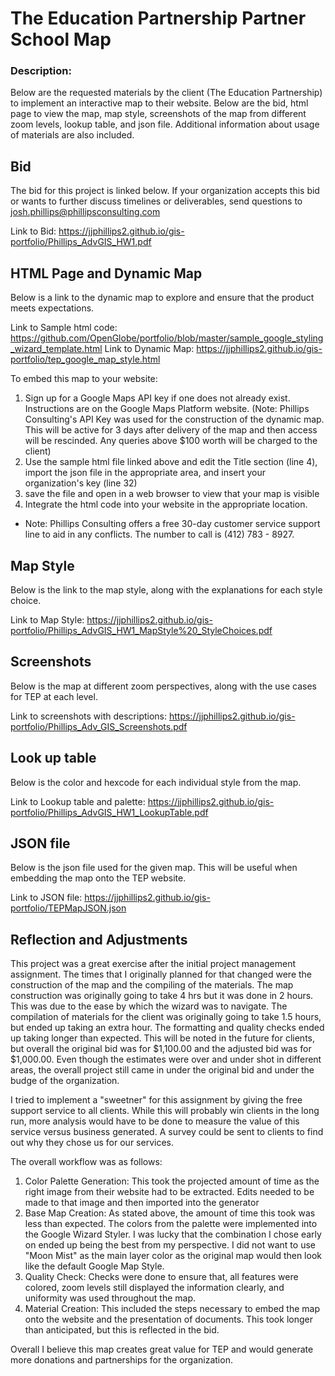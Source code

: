 # The Education Partnership Partner School Map

### Description: 
Below are the requested materials by the client (The Education Partnership) to implement an interactive map to their website. Below are the bid, html page to view the map, map style, screenshots of the map from different zoom levels, lookup table, and json file. Additional information about usage of materials are also included.

## Bid
The bid for this project is linked below. If your organization accepts this bid or wants to further discuss timelines or deliverables, send questions to josh.phillips@phillipsconsulting.com

Link to Bid: https://jjphillips2.github.io/gis-portfolio/Phillips_AdvGIS_HW1.pdf

## HTML Page and Dynamic Map
Below is a link to the dynamic map to explore and ensure that the product meets expectations.

Link to Sample html code: https://github.com/OpenGlobe/portfolio/blob/master/sample_google_styling_wizard_template.html
Link to Dynamic Map: https://jjphillips2.github.io/gis-portfolio/tep_google_map_style.html

To embed this map to your website:
1. Sign up for a Google Maps API key if one does not already exist. Instructions are on the Google Maps Platform website. (Note: Phillips Consulting's API Key was used for the construction of the dynamic map. This will be active for 3 days after delivery of the map and then access will be rescinded. Any queries above $100 worth will be charged to the client)
2. Use the sample html file linked above and edit the Title section (line 4), import the json file in the appropriate area, and insert your organization's key (line 32)
3. save the file and open in a web browser to view that your map is visible
4. Integrate the html code into your website in the appropriate location.

* Note: Phillips Consulting offers a free 30-day customer service support line to aid in any conflicts. The number to call is (412) 783 - 8927.

## Map Style
Below is the link to the map style, along with the explanations for each style choice.

Link to Map Style: https://jjphillips2.github.io/gis-portfolio/Phillips_AdvGIS_HW1_MapStyle%20_StyleChoices.pdf

## Screenshots
Below is the map at different zoom perspectives, along with the use cases for TEP at each level.

Link to screenshots with descriptions: https://jjphillips2.github.io/gis-portfolio/Phillips_Adv_GIS_Screenshots.pdf

## Look up table
Below is the color and hexcode for each individual style from the map. 

Link to Lookup table and palette: https://jjphillips2.github.io/gis-portfolio/Phillips_AdvGIS_HW1_LookupTable.pdf

## JSON file
Below is the json file used for the given map. This will be useful when embedding the map onto the TEP website.

Link to JSON file: https://jjphillips2.github.io/gis-portfolio/TEPMapJSON.json

## Reflection and Adjustments

This project was a great exercise after the initial project management assignment. The times that I originally planned for that changed were the construction of the map and the compiling of the materials. The map construction was originally going to take 4 hrs but it was done in 2 hours. This was due to the ease by which the wizard was to navigate. The compilation of materials for the client was originally going to take 1.5 hours, but ended up taking an extra hour. The formatting and quality checks ended up taking longer than expected. This will be noted in the future for clients, but overall the original bid was for $1,100.00 and the adjusted bid was for $1,000.00. Even though the estimates were over and under shot in different areas, the overall project still came in under the original bid and under the budge of the organization.

I tried to implement a "sweetner" for this assignment by giving the free support service to all clients. While this will probably win clients in the long run, more analysis would have to be done to measure the value of this service versus business generated. A survey could be sent to clients to find out why they chose us for our services. 

The overall workflow was as follows:
1. Color Palette Generation: This took the projected amount of time as the right image from their website had to be extracted. Edits needed to be made to that image and then imported into the generator
2. Base Map Creation: As stated above, the amount of time this took was less than expected. The colors from the palette were implemented into the Google Wizard Styler. I was lucky that the combination I chose early on ended up being the best from my perspective. I did not want to use "Moon Mist" as the main layer color as the original map would then look like the default Google Map Style.
3. Quality Check: Checks were done to ensure that, all features were colored, zoom levels still displayed the information clearly, and uniformity was used throughout the map.
4. Material Creation: This included the steps necessary to embed the map onto the website and the presentation of documents. This took longer than anticipated, but this is reflected in the bid. 

Overall I believe this map creates great value for TEP and would generate more donations and partnerships for the organization.
